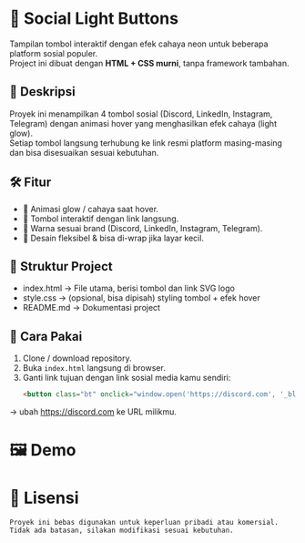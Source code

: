 # 🚀 Social Light Buttons

Tampilan tombol interaktif dengan efek cahaya neon untuk beberapa platform sosial populer.  
Project ini dibuat dengan **HTML + CSS murni**, tanpa framework tambahan.  

## 📌 Deskripsi
Proyek ini menampilkan 4 tombol sosial (Discord, LinkedIn, Instagram, Telegram) dengan animasi hover yang menghasilkan efek cahaya (light glow).  
Setiap tombol langsung terhubung ke link resmi platform masing-masing dan bisa disesuaikan sesuai kebutuhan.

## 🛠️ Fitur
- 🌟 Animasi glow / cahaya saat hover.
- 🔗 Tombol interaktif dengan link langsung.
- 🎨 Warna sesuai brand (Discord, LinkedIn, Instagram, Telegram).
- 📱 Desain fleksibel & bisa di-wrap jika layar kecil.

## 📂 Struktur Project
- index.html -> File utama, berisi tombol dan link SVG logo
- style.css -> (opsional, bisa dipisah) styling tombol + efek hover
- README.md -> Dokumentasi project

## 📖 Cara Pakai
1. Clone / download repository.
2. Buka `index.html` langsung di browser.
3. Ganti link tujuan dengan link sosial media kamu sendiri:  
   ```html
   <button class="bt" onclick="window.open('https://discord.com', '_blank')">
   ```
→ ubah https://discord.com ke URL milikmu.

# 🖼️ Demo

# 📄 Lisensi
```
Proyek ini bebas digunakan untuk keperluan pribadi atau komersial.
Tidak ada batasan, silakan modifikasi sesuai kebutuhan.
```